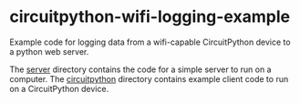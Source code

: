 # circuitpython-wifi-logging-example
Example code for logging data from a wifi-capable CircuitPython device to a python web server.

The [server](server) directory contains the code for a simple server to run on a computer. The [circuitpython](circuitpython) directory contains example client code to run on a CircuitPython device.
